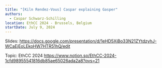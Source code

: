 ```yaml
---
title: "[Kiln Rendez-Vous] Caspar explaining Gasper"
authors:
  - Caspar Schwarz-Schilling
location: EthCC 2024 - Brussels, Belgium
startDate: July 9, 2024
---
```


Slides: <https://docs.google.com/presentation/d/1eHD5XjBo33N21ZYtdzyhJ-WCaEjEoLEkoHW7HTR51hQ/edit>

Topic: EthCC 2024 <https://www.notion.so/EthCC-2024-1cfd98955541816db85ae65026ada2a8?pvs=21>
